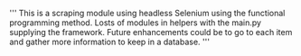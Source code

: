 '''
This is a scraping module using headless Selenium using the functional programming method.  Losts of modules in helpers with the main.py supplying the framework. Future enhancements could be to go to each item and gather more information to keep in a database.
'''